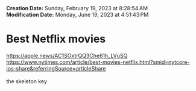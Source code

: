 <div><b>Creation Date:</b> Sunday, February 19, 2023 at 8:28:54 AM<br></div>
<div><b>Modification Date:</b> Monday, June 19, 2023 at 4:51:43 PM<br></div>
<div><h1>Best Netflix movies</h1></div>
<div><a href=https://apple.news/AC1SOxtrQQ3Che61h_LVuSQ>https://apple.news/AC1SOxtrQQ3Che61h_LVuSQ</a><br></div>
<div><a href=https://www.nytimes.com/article/best-movies-netflix.html?smid=nytcore-ios-share&referringSource=articleShare>https://www.nytimes.com/article/best-movies-netflix.html?smid=nytcore-ios-share&referringSource=articleShare</a><br></div>
<div><br></div>
<div>the skeleton key<br></div>

